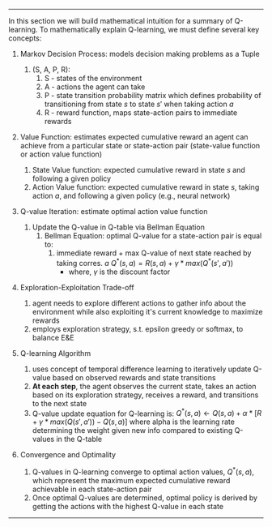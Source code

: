 -------------------------------------------------------------------------------
In this section we will build mathematical intuition for a summary of Q-learning. To mathematically explain Q-learning, we must define several key concepts:

1. Markov Decision Process: models decision making problems as a Tuple 
	1. (S, A, P, R):
		1. S - states of the environment
		2. A - actions the agent can take
		3. P - state transition probability matrix which defines probability of transitioning from state $s$ to state $s'$ when taking action $a$
		4. R - reward function, maps state-action pairs to immediate rewards

2. Value Function: estimates expected cumulative reward an agent can achieve from a particular state or state-action pair (state-value function or action value function)
	1. State Value function: expected cumulative reward in state $s$ and following a given policy
	2. Action Value function: expected cumulative reward in state $s$, taking action $a$, and following a given policy (e.g., neural network)

3. Q-value Iteration: estimate optimal action value function 
	1. Update the Q-value in Q-table via Bellman Equation
		1. Bellman Equation: optimal Q-value for a state-action pair is equal to:
			1. immediate reward + max Q-value of next state reached by taking corres. $a$
				$Q^*(s, a) = R(s, a) + \gamma * max(Q^*(s', a'))$ 
				- where, $\gamma$ is the discount factor 

4. Exploration-Exploitation Trade-off
	1. agent needs to explore different actions to gather info about the environment while also exploiting it's current knowledge to maximize rewards
	2. employs exploration strategy, s.t. epsilon greedy or softmax, to balance E&E

5. Q-learning Algorithm
	1. uses concept of temporal difference learning to iteratively update Q-value based on observed rewards and state transitions
	2. **At each step**, the agent observes the current state, takes an action based on its exploration strategy, receives a reward, and transitions to the next state
	3. Q-value update equation for Q-learning is:
			$Q^*(s, a) \leftarrow Q(s, a) + \alpha * [R + \gamma * max(Q(s', a')) - Q(s, a)]$
			where alpha is the learning rate determining the weight given new info compared to existing Q-values in the Q-table 

6. Convergence and Optimality
	1. Q-values in Q-learning converge to optimal action values, $Q^*(s, a)$, which represent the maximum expected cumulative reward achievable in each state-action pair
	2. Once optimal Q-values are determined, optimal policy is derived by getting the actions with the highest Q-value in each state
-------------------------------------------------------------------------------


	 